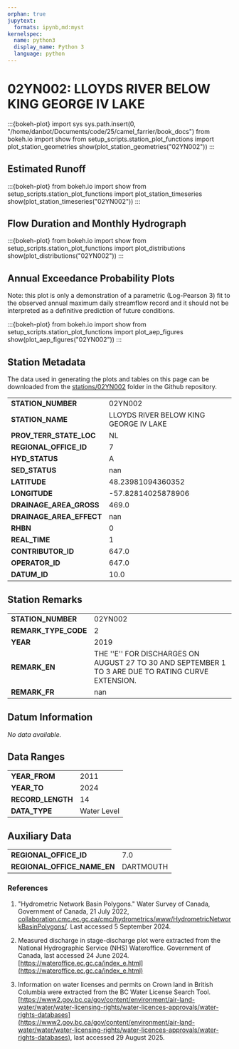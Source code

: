 ```yaml
---
orphan: true
jupytext:
  formats: ipynb,md:myst
kernelspec:
  name: python3
  display_name: Python 3
  language: python
---
```


# 02YN002: LLOYDS RIVER BELOW KING GEORGE IV LAKE

:::{bokeh-plot}
import sys
sys.path.insert(0, "/home/danbot/Documents/code/25/camel_farrier/book_docs")
from bokeh.io import show
from setup_scripts.station_plot_functions import plot_station_geometries
show(plot_station_geometries("02YN002"))
:::

## Estimated Runoff

:::{bokeh-plot}
from bokeh.io import show
from setup_scripts.station_plot_functions import plot_station_timeseries
show(plot_station_timeseries("02YN002"))
:::

## Flow Duration and Monthly Hydrograph

:::{bokeh-plot}
from bokeh.io import show
from setup_scripts.station_plot_functions import plot_distributions
show(plot_distributions("02YN002"))
:::

## Annual Exceedance Probability Plots

Note: this plot is only a demonstration of a parametric (Log-Pearson 3) fit to the
observed annual maximum daily streamflow record and it should not be interpreted as a
definitive prediction of future conditions.

:::{bokeh-plot}
from bokeh.io import show
from setup_scripts.station_plot_functions import plot_aep_figures
show(plot_aep_figures("02YN002"))
:::

## Station Metadata

The data used in generating the plots and tables on this page can be downloaded from the [stations/02YN002](https://github.com/dankovacek/camel_farrier/tree/main/book_docs/stations/02YN002) folder in the Github repository.

<table class="dataframe table">
<tr><td><strong>STATION_NUMBER</strong></td><td>02YN002</td></tr>
<tr><td><strong>STATION_NAME</strong></td><td>LLOYDS RIVER BELOW KING GEORGE IV LAKE</td></tr>
<tr><td><strong>PROV_TERR_STATE_LOC</strong></td><td>NL</td></tr>
<tr><td><strong>REGIONAL_OFFICE_ID</strong></td><td>7</td></tr>
<tr><td><strong>HYD_STATUS</strong></td><td>A</td></tr>
<tr><td><strong>SED_STATUS</strong></td><td>nan</td></tr>
<tr><td><strong>LATITUDE</strong></td><td>48.23981094360352</td></tr>
<tr><td><strong>LONGITUDE</strong></td><td>-57.82814025878906</td></tr>
<tr><td><strong>DRAINAGE_AREA_GROSS</strong></td><td>469.0</td></tr>
<tr><td><strong>DRAINAGE_AREA_EFFECT</strong></td><td>nan</td></tr>
<tr><td><strong>RHBN</strong></td><td>0</td></tr>
<tr><td><strong>REAL_TIME</strong></td><td>1</td></tr>
<tr><td><strong>CONTRIBUTOR_ID</strong></td><td>647.0</td></tr>
<tr><td><strong>OPERATOR_ID</strong></td><td>647.0</td></tr>
<tr><td><strong>DATUM_ID</strong></td><td>10.0</td></tr>
</table>

## Station Remarks

<table class="dataframe table">
<tr><td><strong>STATION_NUMBER</strong></td><td>02YN002</td></tr>
<tr><td><strong>REMARK_TYPE_CODE</strong></td><td>2</td></tr>
<tr><td><strong>YEAR</strong></td><td>2019</td></tr>
<tr><td><strong>REMARK_EN</strong></td><td>THE ''E'' FOR DISCHARGES ON AUGUST 27 TO 30 AND SEPTEMBER 1 TO 3 ARE DUE TO RATING CURVE EXTENSION.</td></tr>
<tr><td><strong>REMARK_FR</strong></td><td>nan</td></tr>
</table>

## Datum Information

<p><em>No data available.</em></p>

## Data Ranges

<table class="dataframe table">
<tr><td><strong>YEAR_FROM</strong></td><td>2011</td></tr>
<tr><td><strong>YEAR_TO</strong></td><td>2024</td></tr>
<tr><td><strong>RECORD_LENGTH</strong></td><td>14</td></tr>
<tr><td><strong>DATA_TYPE</strong></td><td>Water Level</td></tr>
</table>

## Auxiliary Data

<table class="dataframe table">
<tr><td><strong>REGIONAL_OFFICE_ID</strong></td><td>7.0</td></tr>
<tr><td><strong>REGIONAL_OFFICE_NAME_EN</strong></td><td>DARTMOUTH</td></tr>
</table>

### References

1. "Hydrometric Network Basin Polygons." Water Survey of Canada, Government of Canada, 21 July 2022, [collaboration.cmc.ec.gc.ca/cmc/hydrometrics/www/HydrometricNetworkBasinPolygons/](collaboration.cmc.ec.gc.ca/cmc/hydrometrics/www/HydrometricNetworkBasinPolygons/).
Last accessed 5 September 2024.

2. Measured discharge in stage-discharge plot were extracted from the National Hydrographic Service (NHS) Wateroffice. Government of Canada, last accessed 24 June 2024. [https://wateroffice.ec.gc.ca/index_e.html](https://wateroffice.ec.gc.ca/index_e.html)

3. Information on water licenses and permits on Crown land in British Columbia were extracted from the BC Water License Search Tool. [https://www2.gov.bc.ca/gov/content/environment/air-land-water/water/water-licensing-rights/water-licences-approvals/water-rights-databases](https://www2.gov.bc.ca/gov/content/environment/air-land-water/water/water-licensing-rights/water-licences-approvals/water-rights-databases), last accessed 29 August 2025.
